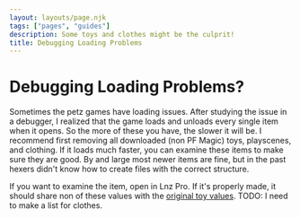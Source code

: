 ```yaml
---
layout: layouts/page.njk
tags: ["pages", "guides"]
description: Some toys and clothes might be the culprit! 
title: Debugging Loading Problems
---
```


# Debugging Loading Problems?
Sometimes the petz games have loading issues. After studying the issue in a debugger, I realized that the game loads and unloads every single item when it opens. So the more of these you have, the slower it will be. I recommend first removing all downloaded (non PF Magic) toys, playscenes, and clothing. If it loads much faster, you can examine these items to make sure they are good. By and large most newer items are fine, but in the past hexers didn't know how to create files with the correct structure. 

If you want to examine the item, open in Lnz Pro. If it's properly made, it should share non of these values with the [original toy values](https://github.com/melissamcewen/petz-data/blob/main/toy-ids). TODO: I need to make a list for clothes. 


